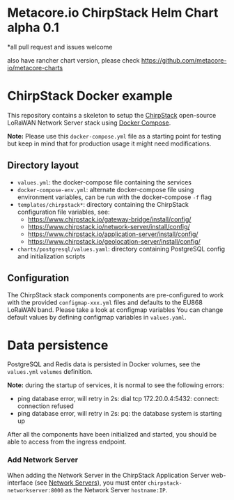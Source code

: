 # Metacore.io ChirpStack Helm Chart alpha 0.1

*all pull request and issues welcome

also have rancher chart version, please check
https://github.com/metacore-io/metacore-charts

# ChirpStack Docker example

This repository contains a skeleton to setup the [ChirpStack](https://www.chirpstack.io)
open-source LoRaWAN Network Server stack using [Docker Compose](https://docs.docker.com/compose/).

**Note:** Please use this `docker-compose.yml` file as a starting point for testing
but keep in mind that for production usage it might need modifications. 

## Directory layout

* `values.yml`: the docker-compose file containing the services
* `docker-compose-env.yml`: alternate docker-compose file using environment variables, can be run with the docker-compose `-f` flag
* `templates/chirpstack*`: directory containing the ChirpStack configuration file variables, see:
    * https://www.chirpstack.io/gateway-bridge/install/config/
    * https://www.chirpstack.io/network-server/install/config/
    * https://www.chirpstack.io/application-server/install/config/
    * https://www.chirpstack.io/geolocation-server/install/config/
* `charts/postgresql/values.yaml`: directory containing PostgreSQL config and initialization scripts

## Configuration

The ChirpStack stack components components are pre-configured to work with the provided
`configmap-xxx.yml` files and defaults to the EU868 LoRaWAN band. Please take a look at configmap variables 
You can change default values by defining configmap variables in `values.yaml`.

# Data persistence

PostgreSQL and Redis data is persisted in Docker volumes, see the `values.yml`
`volumes` definition.


**Note:** during the startup of services, it is normal to see the following errors:

* ping database error, will retry in 2s: dial tcp 172.20.0.4:5432: connect: connection refused
* ping database error, will retry in 2s: pq: the database system is starting up


After all the components have been initialized and started, you should be able
to access from the ingress endpoint.

### Add Network Server

When adding the Network Server in the ChirpStack Application Server web-interface
(see [Network Servers](https://www.chirpstack.io/application-server/use/network-servers/)),
you must enter `chirpstack-networkserver:8000` as the Network Server `hostname:IP`.

